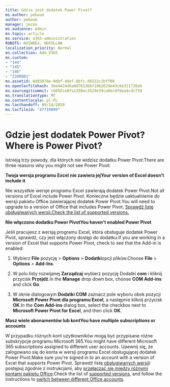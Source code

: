 ```yaml
---
title: Gdzie jest dodatek Power Pivot?
ms.author: pebaum
author: pebaum
manager: jecon
ms.audience: Admin
ms.topic: article
ms.service: o365-administration
ROBOTS: NOINDEX, NOFOLLOW
localization_priority: Normal
ms.collection: Adm_O365
ms.custom:
- "144"
- "145"
- "146"
- "2200001"
ms.assetid: 0d95078e-9dbf-4def-8bfc-d6532c1bff00
ms.openlocfilehash: 3be4424d6a0d76136bf10b2629e43c0a321720ab
ms.sourcegitcommit: c6692ce0fa1358ec3529e59ca0ecdfdea4cdc759
ms.translationtype: MT
ms.contentlocale: pl-PL
ms.lasthandoff: 09/14/2020
ms.locfileid: "47719099"
---
```

# <a name="where-is-power-pivot"></a><span data-ttu-id="994e7-102">Gdzie jest dodatek Power Pivot?</span><span class="sxs-lookup"><span data-stu-id="994e7-102">Where is Power Pivot?</span></span>

<span data-ttu-id="994e7-103">Istnieją trzy powody, dla których nie widzisz dodatku Power Pivot:</span><span class="sxs-lookup"><span data-stu-id="994e7-103">There are three reasons why you might not see Power Pivot:</span></span>
  
<span data-ttu-id="994e7-104">**Twoja wersja programu Excel nie zawiera jej**</span><span class="sxs-lookup"><span data-stu-id="994e7-104">**Your version of Excel doesn't include it**</span></span>
  
<span data-ttu-id="994e7-105">Nie wszystkie wersje programu Excel zawierają dodatek Power Pivot.</span><span class="sxs-lookup"><span data-stu-id="994e7-105">Not all versions of Excel include Power Pivot.</span></span> <span data-ttu-id="994e7-106">Konieczne będzie uaktualnienie do wersji pakietu Office zawierającej dodatek Power Pivot.</span><span class="sxs-lookup"><span data-stu-id="994e7-106">You will need to upgrade to a version of Office that includes Power Pivot.</span></span> [<span data-ttu-id="994e7-107">Sprawdź listę obsługiwanych wersji.</span><span class="sxs-lookup"><span data-stu-id="994e7-107">Check the list of supported versions.</span></span>](https://support.office.com/article/aa64e217-4b6e-410b-8337-20b87e1c2a4b.aspx)
  
<span data-ttu-id="994e7-108">**Nie włączono dodatku Power Pivot**</span><span class="sxs-lookup"><span data-stu-id="994e7-108">**You haven't enabled Power Pivot**</span></span>
  
<span data-ttu-id="994e7-109">Jeśli pracujesz z wersją programu Excel, która obsługuje dodatek Power Pivot, sprawdź, czy jest włączony dostęp do dodatku:</span><span class="sxs-lookup"><span data-stu-id="994e7-109">If you are working in a version of Excel that supports Power Pivot, check to see that the Add-in is enabled:</span></span>
  
1. <span data-ttu-id="994e7-110">Wybierz **File** pozycję \> **Options** \> **Dodatki**opcji plików.</span><span class="sxs-lookup"><span data-stu-id="994e7-110">Choose **File** \> **Options** \> **Add-Ins**.</span></span>

2. <span data-ttu-id="994e7-111">W polu listy rozwijanej **Zarządzaj** wybierz pozycję Dodatki **com** i kliknij przycisk **Przejdź**.</span><span class="sxs-lookup"><span data-stu-id="994e7-111">In the **Manage** drop down box, choose **COM Add-ins** and click **Go**.</span></span>

3. <span data-ttu-id="994e7-112">W oknie dialogowym **Dodatki COM** zaznacz pole wyboru obok pozycji **Microsoft Power Pivot dla programu Excel**, a następnie kliknij przycisk **OK**.</span><span class="sxs-lookup"><span data-stu-id="994e7-112">In the **Com Add-ins** dialog box, select the checkbox next to **Microsoft Power Pivot for Excel**, and then click **OK**.</span></span>

<span data-ttu-id="994e7-113">**Masz wiele abonamentów lub kont**</span><span class="sxs-lookup"><span data-stu-id="994e7-113">**You have multiple subscriptions or accounts**</span></span>
  
<span data-ttu-id="994e7-114">W przypadku różnych kont użytkowników mogą być przypisane różne subskrypcje programu Microsoft 365.</span><span class="sxs-lookup"><span data-stu-id="994e7-114">You might have different Microsoft 365 subscriptions assigned to different user accounts.</span></span> <span data-ttu-id="994e7-115">Upewnij się, że zalogowano się do konta w wersji programu Excel obsługującej dodatek Power Pivot.</span><span class="sxs-lookup"><span data-stu-id="994e7-115">Make sure you're signed in to an account with a version of Excel that supports Power Pivot.</span></span> <span data-ttu-id="994e7-116">Sprawdź listę [obsługiwanych wersji](https://support.office.com/article/aa64e217-4b6e-410b-8337-20b87e1c2a4b.aspx)i postępuj zgodnie z instrukcjami, aby [przełączać się między różnymi kontami pakietu Office](https://support.office.com/article/b9582171-fd1f-4284-9846-bdd72bb28426.aspx#BKMK_WebSwitchAccounts).</span><span class="sxs-lookup"><span data-stu-id="994e7-116">Check the list of [supported versions](https://support.office.com/article/aa64e217-4b6e-410b-8337-20b87e1c2a4b.aspx), and follow the instructions to [switch between different Office accounts](https://support.office.com/article/b9582171-fd1f-4284-9846-bdd72bb28426.aspx#BKMK_WebSwitchAccounts).</span></span>
